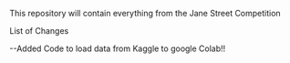 This repository will contain everything from the Jane Street Competition

List of Changes

--Added Code to load data from Kaggle to google Colab!!
